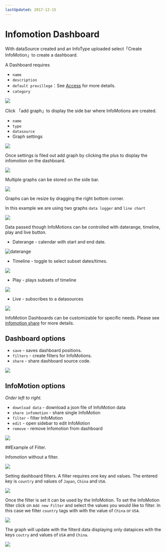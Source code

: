 ```yaml
---
lastUpdated: 2017-12-15
---
```


# Infomotion Dashboard

With dataSource created and an InfoType uploaded select「Create InfoMotion」to create a dashboard.

A Dashboard requires

- `name`
- `description`
- `default previllege`：See [Access](../Access/index.md) for more details.
- `category`

![](../_asset/images/InfoMotion/enebular-developers-create-dashboard.png)

Click 「add graph」to display the side bar where InfoMotions
are created.

- `name`
- `type`
- `datasource`
- Graph settings

![](../_asset/images/InfoMotion/enebular-developers-create-infomotion.png)

Once settings is filed out add graph by clicking the plus to display the infomotion on the dashboard.

![](../_asset/images/InfoMotion/enebular-developers-display-infomotion.png)

Multiple graphs can be stored on the side bar.

![](../_asset/images/InfoMotion/enenbular-developers-display-infomotion-multi.png)

Graphs can be resize by dragging the right bottom corner. 

In this example we are using two graphs `data logger` and `line chart`

![](../_asset/images/InfoMotion/enenbular-developers-display-infomotion-multi-display.png)

Data passed though InfoMotions can be controlled with daterange, timeline, play and live button. 

- Daterange - calendar with start and end date. 

![daterange](../_asset/images/InfoMotion/enenbular-developers-infomotion-daterange.png) 

- Timeline - toggle to select subset dates/times. 

![](../_asset/images/InfoMotion/enenbular-developers-infomotion-timeline.png)

- Play - plays subsets of timeline 

![](../_asset/images/InfoMotion/enenbular-developers-infomotion-play.png)

- Live - subscribes to a datasources 

![](../_asset/images/InfoMotion/enenbular-developers-infomotion-live.png)

InfoMotion Dashboards can be customizable for specific needs.
Please see [infomotion share](./InfoMotionTool.md) for more details. 

## Dashboard options

- `save` - saves dashboard positions.
- `filters` - create filters for InfoMotions.
- `share` - share dashboard source code.

![](../_asset/images/InfoMotion/enebular-developer-dashboard-options.png)

## InfoMotion options

*Order left to right.*

- `download data` - download a json file of InfoMotion data
- `share infomotion` - share single InfoMotion
- `filter` - filter InfoMotion
- `edit` - open sidebar to edit InfoMotion
- `remove` - remove Infomotion from dashboard

![](../_asset/images/InfoMotion/enebular-developers-infomotion-options.png)

##Example of Filter. 

Infomotion without a filter. 

![](../_asset/images/InfoMotion/enebular-developers-infomotion-prefilter.png)

Setting dashboard filters. 
A filter requires one key and values. 
The entered key is `country` and values of `Japan`, `China` and `USA`. 

![](../_asset/images/InfoMotion/enebular-developers-infomotion-setfilter.png)

Once the filter is set it can be used by the InfoMotion.
To set the InfoMotion filter click on `Add new Filter`
and select the values you would like to filter. 
In this case we filter `country` tags with with the value of `China` or `USA`. 

![](../_asset/images/InfoMotion/enebular-developers-infomotion-usefilter.png)

The graph will update with the filterd data displaying only 
datapices with the keys `coutry` and values of `USA` and `China`. 

![](../_asset/images/InfoMotion/enebular-developers-infomotion-postfilter.png)
